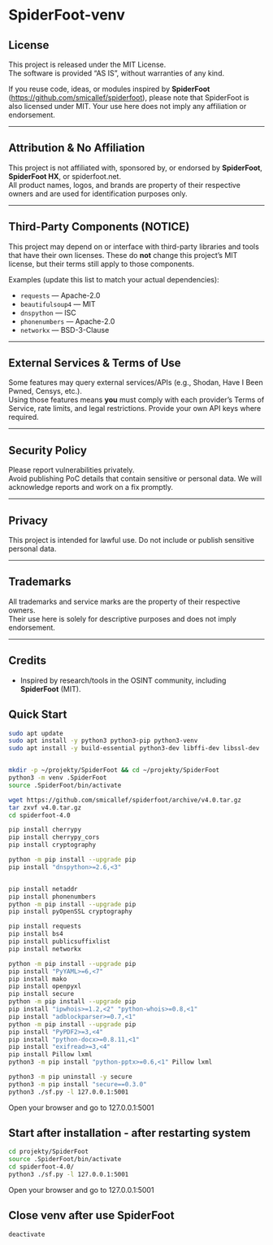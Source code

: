 # SpiderFoot-venv

## License

This project is released under the MIT License.  
The software is provided “AS IS”, without warranties of any kind.

If you reuse code, ideas, or modules inspired by **SpiderFoot** (https://github.com/smicallef/spiderfoot), please note that SpiderFoot is also licensed under MIT. Your use here does not imply any affiliation or endorsement.

---

## Attribution & No Affiliation

This project is not affiliated with, sponsored by, or endorsed by **SpiderFoot**, **SpiderFoot HX**, or spiderfoot.net.  
All product names, logos, and brands are property of their respective owners and are used for identification purposes only.

---

## Third-Party Components (NOTICE)

This project may depend on or interface with third-party libraries and tools that have their own licenses. These do **not** change this project’s MIT license, but their terms still apply to those components.

Examples (update this list to match your actual dependencies):

- `requests` — Apache-2.0  
- `beautifulsoup4` — MIT  
- `dnspython` — ISC  
- `phonenumbers` — Apache-2.0  
- `networkx` — BSD-3-Clause

---

## External Services & Terms of Use

Some features may query external services/APIs (e.g., Shodan, Have I Been Pwned, Censys, etc.).  
Using those features means **you** must comply with each provider’s Terms of Service, rate limits, and legal restrictions. Provide your own API keys where required.

---

## Security Policy

Please report vulnerabilities privately.  
Avoid publishing PoC details that contain sensitive or personal data. We will acknowledge reports and work on a fix promptly.

---

## Privacy

This project is intended for lawful use. Do not include or publish sensitive personal data.  

---

## Trademarks

All trademarks and service marks are the property of their respective owners.  
Their use here is solely for descriptive purposes and does not imply endorsement.

---

## Credits

- Inspired by research/tools in the OSINT community, including **SpiderFoot** (MIT).  


## Quick Start
```bash 
sudo apt update
sudo apt install -y python3 python3-pip python3-venv
sudo apt install -y build-essential python3-dev libffi-dev libssl-dev


mkdir -p ~/projekty/SpiderFoot && cd ~/projekty/SpiderFoot
python3 -m venv .SpiderFoot   
source .SpiderFoot/bin/activate

wget https://github.com/smicallef/spiderfoot/archive/v4.0.tar.gz
tar zxvf v4.0.tar.gz
cd spiderfoot-4.0

pip install cherrypy
pip install cherrypy_cors
pip install cryptography 

python -m pip install --upgrade pip
pip install "dnspython>=2.6,<3"


pip install netaddr  
pip install phonenumbers  
python -m pip install --upgrade pip
pip install pyOpenSSL cryptography

pip install requests   
pip install bs4  
pip install publicsuffixlist 
pip install networkx   

python -m pip install --upgrade pip
pip install "PyYAML>=6,<7"
pip install mako   
pip install openpyxl   
pip install secure 
python -m pip install --upgrade pip
pip install "ipwhois>=1.2,<2" "python-whois>=0.8,<1"
pip install "adblockparser>=0.7,<1"
python -m pip install --upgrade pip
pip install "PyPDF2>=3,<4"
pip install "python-docx>=0.8.11,<1"
pip install "exifread>=3,<4"
pip install Pillow lxml
python3 -m pip install "python-pptx>=0.6,<1" Pillow lxml

python3 -m pip uninstall -y secure
python3 -m pip install "secure==0.3.0"
python3 ./sf.py -l 127.0.0.1:5001
```
Open your browser and go to 127.0.0.1:5001

##  Start after installation - after restarting system
```bash
cd projekty/SpiderFoot
source .SpiderFoot/bin/activate
cd spiderfoot-4.0/
python3 ./sf.py -l 127.0.0.1:5001
```
Open your browser and go to 127.0.0.1:5001

##  Close venv after use SpiderFoot
```bash
deactivate
```

